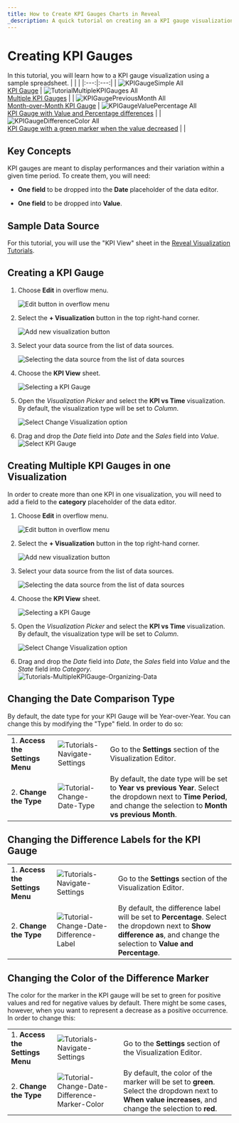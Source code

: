 ```yaml
---
title: How to Create KPI Gauges Charts in Reveal
_description: A quick tutorial on creating an a KPI gauge visualization using a sample spreadsheet.
---
```


# Creating KPI Gauges

In this tutorial, you will learn how to a KPI gauge visualization using
a sample spreadsheet.
| | |
|:---:|:---:|
| ![KPIGaugeSimple All](images/KPIGaugeSimple_All.png) <br/> [KPI Gauge](#creating-a-kpi-gauge) | ![TutorialMultipleKPIGauges All](images/TutorialMultipleKPIGauges_All.png) <br/> [Multiple KPI Gauges](#creating-multiple-kpi-gauges-in-one-visualization) |
| ![KPIGaugePreviousMonth All](images/KPIGaugePreviousMonth_All.png) <br/> [Month-over-Month KPI Gauge](#changing-the-date-comparison-type) | ![KPIGaugeValuePercentage All](images/KPIGaugeValuePercentage_All.png) <br/> [KPI Gauge with Value and Percentage differences](#changing-the-difference-labels-for-the-kpi-gauge) |
| ![KPIGaugeDifferenceColor All](images/KPIGaugeDifferenceColor_All.png) <br/> [KPI Gauge with a green marker when the value decreased](#changing-the-color-of-the-difference-marker) | |

## Key Concepts

KPI gauges are meant to display performances and their variation within
a given time period. To create them, you will need:

  - **One field** to be dropped into the **Date** placeholder of the
    data editor.

  - **One field** to be dropped into **Value**.

## Sample Data Source

For this tutorial, you will use the "KPI View" sheet in the <a href="/data/Reveal_Visualization_Tutorials.xlsx" download>Reveal Visualization Tutorials</a>.

## Creating a KPI Gauge

1. Choose **Edit** in overflow menu.

   ![Edit button in overflow menu](images/overflow-edit-option.png)                                      

2. Select the **+ Visualization** button in the top right-hand corner.

   ![Add new visualization button](images/add-visualization-button.png)                                      

3. Select your data source from the list of data sources.

   ![Selecting the data source from the list of data sources](images/visualization-tutorials-sample.png)                                          

4. Choose the **KPI View** sheet. 
  
   ![Selecting a KPI Gauge](images/Tutorials-Select-KPI-Gauge-Spreadsheet.png)
         
5. Open the *Visualization Picker* and select the **KPI vs Time** visualization. By default, the visualization type will be set to *Column*. 

   ![Select Change Visualization option](images/gauge-kpi-chart-type.png)

6.  Drag and drop the *Date* field into *Date* and the *Sales* field into *Value*.                
  ![Select KPI Gauge](images/Tutorials-KPIGauge-Organizing-Data.png)

## Creating Multiple KPI Gauges in one Visualization

In order to create more than one KPI in one visualization, you will need
to add a field to the **category** placeholder of the data editor.

1. Choose **Edit** in overflow menu.

   ![Edit button in overflow menu](images/overflow-edit-option.png)                                      

2. Select the **+ Visualization** button in the top right-hand corner.

   ![Add new visualization button](images/add-visualization-button.png)                                      

3. Select your data source from the list of data sources.

   ![Selecting the data source from the list of data sources](images/visualization-tutorials-sample.png)                                          

4. Choose the **KPI View** sheet. 
  
   ![Selecting a KPI Gauge](images/Tutorials-Select-KPI-Gauge-Spreadsheet.png)
         
5. Open the *Visualization Picker* and select the **KPI vs Time** visualization. By default, the visualization type will be set to *Column*. 

   ![Select Change Visualization option](images/gauge-kpi-chart-type.png)

6.  Drag and drop the *Date* field into *Date*, the *Sales* field into *Value* and the *State* field into *Category*.          
  ![Tutorials-MultipleKPIGauge-Organizing-Data](images/Tutorials-MultipleKPIGauge-Organizing-Data.png)

## Changing the Date Comparison Type

By default, the date type for your KPI Gauge will be Year-over-Year. You
can change this by modifying the "Type" field. In order to do so:

|                                  |                                                                        |                                                                                                                                                |
| -------------------------------- | ---------------------------------------------------------------------- | ---------------------------------------------------------------------------------------------------------------------------------------------- |
| 1\. **Access the Settings Menu** | ![Tutorials-Navigate-Settings](images/Tutorials-Navigate-Settings.png) | Go to the **Settings** section of the Visualization Editor.                                                                                    |
| 2\. **Change the Type**          | ![Tutorial-Change-Date-Type](images/tutorial-Change-Date-Type.png)     | By default, the date type will be set to **Year vs previous Year**. Select the dropdown next to **Time Period**, and change the selection to **Month vs previous Month**. |

## Changing the Difference Labels for the KPI Gauge

|                                  |                                                                                            |                                                                                                                                                                         |
| -------------------------------- | ------------------------------------------------------------------------------------------ | ----------------------------------------------------------------------------------------------------------------------------------------------------------------------- |
| 1\. **Access the Settings Menu** | ![Tutorials-Navigate-Settings](images/Tutorials-Navigate-Settings.png)                     | Go to the **Settings** section of the Visualization Editor.                                                                                                             |
| 2\. **Change the Type**          | ![Tutorial-Change-Date-Difference-Label](images/tutorial-Change-Date-Difference-Label.png) | By default, the difference label will be set to **Percentage**. Select the dropdown next to **Show difference as**, and change the selection to **Value and Percentage**. |

## Changing the Color of the Difference Marker

The color for the marker in the KPI gauge will be set to green for
positive values and red for negative values by default. There might be
some cases, however, when you want to represent a decrease as a positive
occurrence. In order to change this:

|                                  |                                                                                                          |                                                                                                                                                             |
| -------------------------------- | -------------------------------------------------------------------------------------------------------- | ----------------------------------------------------------------------------------------------------------------------------------------------------------- |
| 1\. **Access the Settings Menu** | ![Tutorials-Navigate-Settings](images/Tutorials-Navigate-Settings.png)                                   | Go to the **Settings** section of the Visualization Editor.                                                                                                 |
| 2\. **Change the Type**          | ![Tutorial-Change-Date-Difference-Marker-Color](images/tutorial-Change-Date-Difference-Marker-Color.png) | By default, the color of the marker will be set to **green**. Select the dropdown next to **When value increases**, and change the selection to **red**. |
